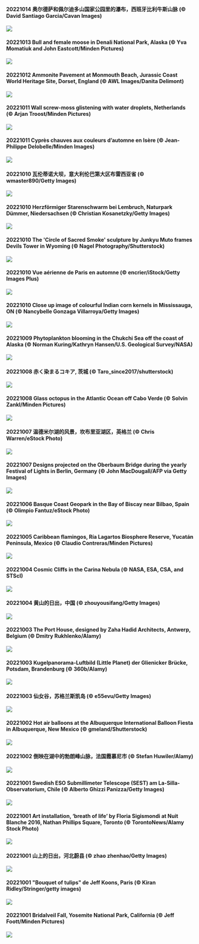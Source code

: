 #### 20221014 奥尔德萨和佩尔迪多山国家公园里的瀑布，西班牙比利牛斯山脉 (© David Santiago Garcia/Cavan Images)

![](20221014_RioArazas_1920x1080.jpg)

#### 20221013 Bull and female moose in Denali National Park, Alaska (© Yva Momatiuk and John Eastcott/Minden Pictures)

![](20221013_AlaskaMoose_1920x1080.jpg)

#### 20221012 Ammonite Pavement at Monmouth Beach, Jurassic Coast World Heritage Site, Dorset, England (© AWL Images/Danita Delimont)

![](20221012_AmmoniteGraveyard_1920x1080.jpg)

#### 20221011 Wall screw-moss glistening with water droplets, Netherlands (© Arjan Troost/Minden Pictures)

![](20221011_TortulaMoss_1920x1080.jpg)

#### 20221011 Cyprès chauves aux couleurs d’automne en Isère (© Jean-Philippe Delobelle/Minden Images)

![](20221011_ArbresOcres_1920x1080.jpg)

#### 20221010 瓦伦蒂诺大坝，意大利伦巴第大区布雷西亚省 (© wmaster890/Getty Images)

![](20221010_ValvestinoDam_1920x1080.jpg)

#### 20221010 Herzförmiger Starenschwarm bei Lembruch, Naturpark Dümmer, Niedersachsen (© Christian Kosanetzky/Getty Images)

![](20221010_StareLembruch_1920x1080.jpg)

#### 20221010 The 'Circle of Sacred Smoke' sculpture by Junkyu Muto frames Devils Tower in Wyoming (© Nagel Photography/Shutterstock)

![](20221010_SacredSmoke_1920x1080.jpg)

#### 20221010 Vue aérienne de Paris en automne (© encrier/iStock/Getty Images Plus)

![](20221010_ParisFall_1920x1080.jpg)

#### 20221010 Close up image of colourful Indian corn kernels in Mississauga, ON (© Nancybelle Gonzaga Villarroya/Getty Images)

![](20221010_CornKernels_1920x1080.jpg)

#### 20221009 Phytoplankton blooming in the Chukchi Sea off the coast of Alaska (© Norman Kuring/Kathryn Hansen/U.S. Geological Survey/NASA)

![](20221009_ChukchiSea_1920x1080.jpg)

#### 20221008 赤く染まるコキア, 茨城 (© Taro_since2017/shutterstock)

![](20221008_Kokia_1920x1080.jpg)

#### 20221008 Glass octopus in the Atlantic Ocean off Cabo Verde (© Solvin Zankl/Minden Pictures)

![](20221008_GlassOctopus_1920x1080.jpg)

#### 20221007 温德米尔湖的风景，坎布里亚湖区，英格兰 (© Chris Warren/eStock Photo)

![](20221007_WindermereHills_1920x1080.jpg)

#### 20221007 Designs projected on the Oberbaum Bridge during the yearly Festival of Lights in Berlin, Germany (© John MacDougall/AFP via Getty Images)

![](20221007_OberbaumBridge_1920x1080.jpg)

#### 20221006 Basque Coast Geopark in the Bay of Biscay near Bilbao, Spain (© Olimpio Fantuz/eStock Photo)

![](20221006_BayofBiscay_1920x1080.jpg)

#### 20221005 Caribbean flamingos, Ría Lagartos Biosphere Reserve, Yucatán Peninsula, Mexico (© Claudio Contreras/Minden Pictures)

![](20221005_FlamingoTeacher_1920x1080.jpg)

#### 20221004 Cosmic Cliffs in the Carina Nebula (© NASA, ESA, CSA, and STScI)

![](20221004_CosmicCliffs_1920x1080.jpg)

#### 20221004 黄山的日出，中国 (© zhouyousifang/Getty Images)

![](20221004_ChongyangFestival_1920x1080.jpg)

#### 20221003 The Port House, designed by Zaha Hadid Architects, Antwerp, Belgium (© Dmitry Rukhlenko/Alamy)

![](20221003_Porthuis_1920x1080.jpg)

#### 20221003 Kugelpanorama-Luftbild (Little Planet) der Glienicker Brücke, Potsdam, Brandenburg (© 360b/Alamy)

![](20221003_GlienickerBruecke_1920x1080.jpg)

#### 20221003 仙女谷，苏格兰斯凯岛 (© e55evu/Getty Images)

![](20221003_FairyGlen_1920x1080.jpg)

#### 20221002 Hot air balloons at the Albuquerque International Balloon Fiesta in Albuquerque, New Mexico (© gmeland/Shutterstock)

![](20221002_LotsOBalloons_1920x1080.jpg)

#### 20221002 倒映在湖中的勃朗峰山脉，法国霞慕尼市 (© Stefan Huwiler/Alamy)

![](20221002_LacChesserys_1920x1080.jpg)

#### 20221001 Swedish ESO Submillimeter Telescope (SEST) am La-Silla-Observatorium, Chile (© Alberto Ghizzi Panizza/Getty Images)

![](20221001_SwedishAntenna_1920x1080.jpg)

#### 20221001 Art installation, ‘breath of life’ by Floria Sigismondi at Nuit Blanche 2016, Nathan Phillips Square, Toronto (© TorontoNews/Alamy Stock Photo)

![](20221001_NuitArt_1920x1080.jpg)

#### 20221001 山上的日出，河北蔚县 (© zhao zhenhao/Getty Images)

![](20221001_NationalDay_1920x1080.jpg)

#### 20221001 "Bouquet of tulips" de Jeff Koons, Paris (© Kiran Ridley/Stringer/getty images)

![](20221001_NBP_1920x1080.jpg)

#### 20221001 Bridalveil Fall, Yosemite National Park, California (© Jeff Foott/Minden Pictures)

![](20221001_BridalVeilFalls_1920x1080.jpg)

